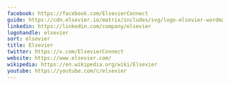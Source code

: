 ```yaml
---
facebook: https://facebook.com/ElsevierConnect
guide: https://cdn.elsevier.io/matrix/includes/svg/logo-elsevier-wordmark.svg
linkedin: https://linkedin.com/company/elsevier
logohandle: elsevier
sort: elsevier
title: Elsevier
twitter: https://x.com/ElsevierConnect
website: https://www.elsevier.com/
wikipedia: https://en.wikipedia.org/wiki/Elsevier
youtube: https://youtube.com/c/elsevier
---
```

